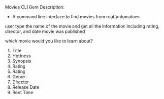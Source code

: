 Movies CLI Gem Description:


- A command line interface to find movies from roattantomatoes

user type the name of the movie and get all the information including rating, director, and date movie was published

which movie would you like to learn about?

1.  Title
2. Hottness
3. Synopsis
4. Rating
5. Rating
6. Genre
7. Director
8. Release Date
9. Rent Time

